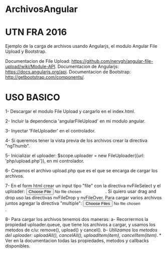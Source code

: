 # ArchivosAngular
# UTN FRA 2016

Ejemplo de la carga de archivos usando Angularjs, el modulo Angular File Upload y Bootstrap.

Documentacion de File Upload:
	https://github.com/nervgh/angular-file-upload/wiki/Module-API.
Documentacion de Angularjs:
	https://docs.angularjs.org/api.
Documentacion de Bootstrap:
	http://getbootstrap.com/components/.

# USO BASICO
1- Descargar el modulo File Upload y cargarlo en el index.html.

2- Incluir la dependencia 'angularFileUpload' en mi modulo angular.

3- Inyectar 'FileUploader' en el controlador.

4- Si queremos tener la vista previa de los archivos crear la directiva "ngThumb".

5- Inicializar el uploader: $scope.uploader = new FileUploader({url: 'php/upload.php'}), en mi controlador.

6- Creamos el archivo upload.php que es el que se encarga de cargar los archivos.

7- En el form html crear un input tipo "file" con la directiva nvFileSelect y el uploader:
	<input type="file" nv-file-select uploader="uploader"/>.
	Si quiero usar drag and drop uso las directivas nvFileDrop y nvFileOver.
	Para cargar varios archivos juntos agregar la directiva "multiple":
	<input type="file" nv-file-select uploader="uploader" multiple/>.

8- Para cargar los archivos tenemos dos maneras:
	a- Recorrermos la propiedad uploader.queue, que tiene los archivos a cargar, y usamos los metodos de c/u:
		remove(), upload() y cancel()*.
	b- Utilizamos los metodos del uploader:
		uploadAll(), cancelAll(), uploadItem(item), cancelItem(item)*.
	* Ver en la documentacion todas las propiedades, metodos y callbacks disponibles.
